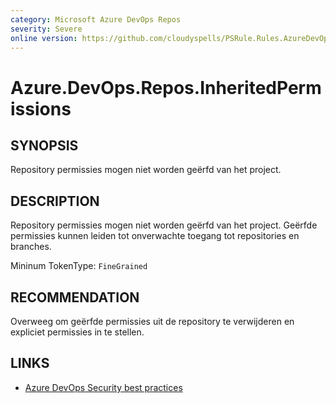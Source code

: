 ```yaml
---
category: Microsoft Azure DevOps Repos
severity: Severe
online version: https://github.com/cloudyspells/PSRule.Rules.AzureDevOps/blob/main/src/PSRule.Rules.AzureDevOps/nl/Azure.DevOps.Repos.InheritedPermissions.md
---
```


# Azure.DevOps.Repos.InheritedPermissions

## SYNOPSIS

Repository permissies mogen niet worden geërfd van het project.

## DESCRIPTION

Repository permissies mogen niet worden geërfd van het project. Geërfde
permissies kunnen leiden tot onverwachte toegang tot repositories en branches.

Mininum TokenType: `FineGrained`

## RECOMMENDATION

Overweeg om geërfde permissies uit de repository te verwijderen en expliciet
permissies in te stellen.

## LINKS

- [Azure DevOps Security best practices](https://learn.microsoft.com/nl-nl/azure/devops/organizations/security/security-best-practices?view=azure-devops#scoped-permissions)
